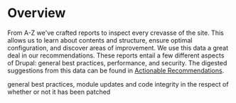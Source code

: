 # Overview

From A-Z we've crafted reports to inspect every crevasse of the site. This allows us to learn about contents and structure, ensure optimal configuration, and discover areas of improvement.
We use this data a great deal in our recommendations. These reports entail a few different aspects of Drupal: general best practices, performance, and security. The digested suggestions from this data can be found in [Actionable Recommendations](actionable_recommendations.md).

general best practices, module updates and code integrity in the respect of whether or not it has been patched